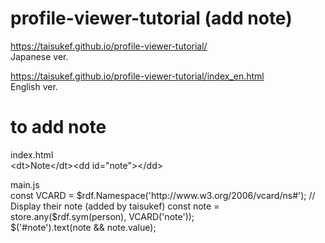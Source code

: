 # profile-viewer-tutorial (add note)  

https://taisukef.github.io/profile-viewer-tutorial/  
Japanese ver.  

https://taisukef.github.io/profile-viewer-tutorial/index_en.html  
English ver.  

# to add note  

index.html  
&lt;dt&gt;Note&lt;/dt&gt;&lt;dd id="note"&gt;&lt;/dd&gt;  

main.js  
const VCARD = $rdf.Namespace('http://www.w3.org/2006/vcard/ns#');  
// Display their note (added by taisukef)  
const note = store.any($rdf.sym(person), VCARD('note'));  
$('#note').text(note && note.value);  
